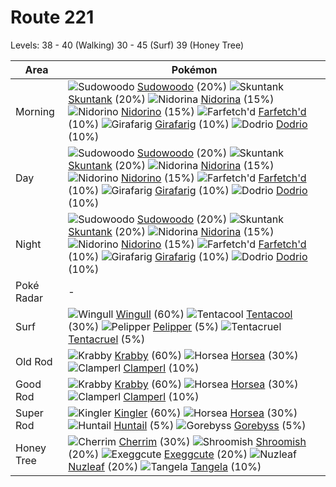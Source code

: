 # Route 221
Levels: 38 - 40 (Walking) 30 - 45 (Surf) 39 (Honey Tree)

Area       | Pokémon
---        | ---
Morning    | ![][185]  [Sudowoodo] (20%) ![][435]  [Skuntank] (20%) ![][030]  [Nidorina] (15%)  ![][033]  [Nidorino] (15%) ![][083]  [Farfetch'd] (10%) ![][203]  [Girafarig] (10%)  ![][085]  [Dodrio] (10%)
Day        | ![][185]  [Sudowoodo] (20%) ![][435]  [Skuntank] (20%) ![][030]  [Nidorina] (15%)  ![][033]  [Nidorino] (15%) ![][083]  [Farfetch'd] (10%) ![][203]  [Girafarig] (10%)  ![][085]  [Dodrio] (10%)
Night      | ![][185]  [Sudowoodo] (20%) ![][435]  [Skuntank] (20%) ![][030]  [Nidorina] (15%)  ![][033]  [Nidorino] (15%) ![][083]  [Farfetch'd] (10%) ![][203]  [Girafarig] (10%)  ![][085]  [Dodrio] (10%)
Poké Radar | -
Surf       | ![][278]  [Wingull] (60%) ![][072]  [Tentacool] (30%) ![][279]  [Pelipper] (5%)  ![][073]  [Tentacruel] (5%)
Old Rod    | ![][098]  [Krabby] (60%) ![][116]  [Horsea] (30%) ![][366]  [Clamperl] (10%)
Good Rod   | ![][098]  [Krabby] (60%) ![][116]  [Horsea] (30%) ![][366]  [Clamperl] (10%)
Super Rod  | ![][099]  [Kingler] (60%) ![][116]  [Horsea] (30%) ![][367]  [Huntail] (5%)  ![][368]  [Gorebyss] (5%)
Honey Tree | ![][421]  [Cherrim] (30%) ![][285]  [Shroomish] (20%) ![][102]  [Exeggcute] (20%)  ![][274]  [Nuzleaf] (20%) ![][114]  [Tangela] (10%)


[030]: https://raw.githubusercontent.com/PokeAPI/sprites/master/sprites/pokemon/30.png "Nidorina"
[033]: https://raw.githubusercontent.com/PokeAPI/sprites/master/sprites/pokemon/33.png "Nidorino"
[072]: https://raw.githubusercontent.com/PokeAPI/sprites/master/sprites/pokemon/72.png "Tentacool"
[073]: https://raw.githubusercontent.com/PokeAPI/sprites/master/sprites/pokemon/73.png "Tentacruel"
[083]: https://raw.githubusercontent.com/PokeAPI/sprites/master/sprites/pokemon/83.png "Farfetch'd"
[085]: https://raw.githubusercontent.com/PokeAPI/sprites/master/sprites/pokemon/85.png "Dodrio"
[098]: https://raw.githubusercontent.com/PokeAPI/sprites/master/sprites/pokemon/98.png "Krabby"
[099]: https://raw.githubusercontent.com/PokeAPI/sprites/master/sprites/pokemon/99.png "Kingler"
[102]: https://raw.githubusercontent.com/PokeAPI/sprites/master/sprites/pokemon/102.png "Exeggcute"
[114]: https://raw.githubusercontent.com/PokeAPI/sprites/master/sprites/pokemon/114.png "Tangela"
[116]: https://raw.githubusercontent.com/PokeAPI/sprites/master/sprites/pokemon/116.png "Horsea"
[185]: https://raw.githubusercontent.com/PokeAPI/sprites/master/sprites/pokemon/185.png "Sudowoodo"
[203]: https://raw.githubusercontent.com/PokeAPI/sprites/master/sprites/pokemon/203.png "Girafarig"
[274]: https://raw.githubusercontent.com/PokeAPI/sprites/master/sprites/pokemon/274.png "Nuzleaf"
[278]: https://raw.githubusercontent.com/PokeAPI/sprites/master/sprites/pokemon/278.png "Wingull"
[279]: https://raw.githubusercontent.com/PokeAPI/sprites/master/sprites/pokemon/279.png "Pelipper"
[285]: https://raw.githubusercontent.com/PokeAPI/sprites/master/sprites/pokemon/285.png "Shroomish"
[366]: https://raw.githubusercontent.com/PokeAPI/sprites/master/sprites/pokemon/366.png "Clamperl"
[367]: https://raw.githubusercontent.com/PokeAPI/sprites/master/sprites/pokemon/367.png "Huntail"
[368]: https://raw.githubusercontent.com/PokeAPI/sprites/master/sprites/pokemon/368.png "Gorebyss"
[421]: https://raw.githubusercontent.com/PokeAPI/sprites/master/sprites/pokemon/421.png "Cherrim"
[435]: https://raw.githubusercontent.com/PokeAPI/sprites/master/sprites/pokemon/435.png "Skuntank"
[Nidorina]: pokemon_changes/030/
[Nidorino]: pokemon_changes/033/
[Tentacool]: pokemon_changes/072/
[Tentacruel]: pokemon_changes/073/
[Farfetch'd]: pokemon_changes/083/
[Dodrio]: pokemon_changes/085/
[Krabby]: pokemon_changes/098/
[Kingler]: pokemon_changes/099/
[Exeggcute]: pokemon_changes/102/
[Tangela]: pokemon_changes/114/
[Horsea]: pokemon_changes/116/
[Sudowoodo]: pokemon_changes/185/
[Girafarig]: pokemon_changes/203/
[Nuzleaf]: pokemon_changes/274/
[Wingull]: pokemon_changes/278/
[Pelipper]: pokemon_changes/279/
[Shroomish]: pokemon_changes/285/
[Clamperl]: pokemon_changes/366/
[Huntail]: pokemon_changes/367/
[Gorebyss]: pokemon_changes/368/
[Cherrim]: pokemon_changes/421/
[Skuntank]: pokemon_changes/435/
